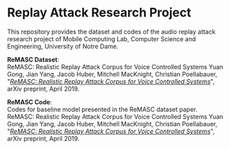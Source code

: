 # Replay Attack Research Project

This repository provides the dataset and codes of the audio replay attack research project of Mobile Computing Lab, Computer Science and Engineering, University of Notre Dame.

**ReMASC Dataset**:  
ReMASC: Realistic Replay Attack Corpus for Voice Controlled Systems
Yuan Gong, Jian Yang, Jacob Huber, Mitchell MacKnight, Christian Poellabauer, "[*ReMASC: Realistic Replay Attack Corpus for Voice Controlled Systems*](https://arxiv.org/abs/1904.03365 "ReMASC: Realistic Replay Attack Corpus for Voice Controlled Systems")", arXiv preprint, April 2019.

**ReMASC Code**:  
Codes for baseline model presented in the ReMASC dataset paper.
ReMASC: Realistic Replay Attack Corpus for Voice Controlled Systems
Yuan Gong, Jian Yang, Jacob Huber, Mitchell MacKnight, Christian Poellabauer, "[*ReMASC: Realistic Replay Attack Corpus for Voice Controlled Systems*](https://arxiv.org/abs/1904.03365 "ReMASC: Realistic Replay Attack Corpus for Voice Controlled Systems")", arXiv preprint, April 2019.
